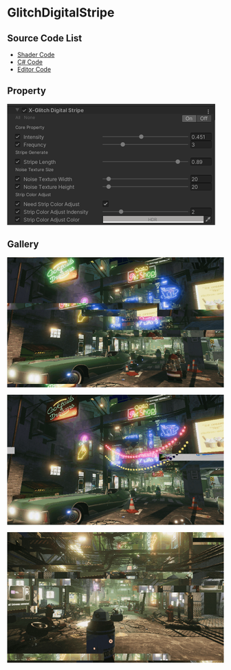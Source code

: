 
# GlitchDigitalStripe

## Source Code List
- [Shader Code](Shader/GlitchDigitalStripe.shader)
- [C# Code](GlitchDigitalStripe.cs)
- [Editor Code](Editor/GlitchDigitalStripeEditor.cs)


## Property
![](https://raw.githubusercontent.com/QianMo/X-PostProcessing-Gallery/master/Media/Glitch/GlitchDigitalStripe/GlitchDigitalStripe.png)

## Gallery

![](https://raw.githubusercontent.com/QianMo/X-PostProcessing-Gallery/master/Media/Glitch/GlitchDigitalStripe/GlitchDigitalStripe1.gif)

![](https://raw.githubusercontent.com/QianMo/X-PostProcessing-Gallery/master/Media/Glitch/GlitchDigitalStripe/DigitalStripeGlitch2.gif)

![](https://raw.githubusercontent.com/QianMo/X-PostProcessing-Gallery/master/Media/Glitch/GlitchDigitalStripe/GlitchDigitalStripe.gif)
